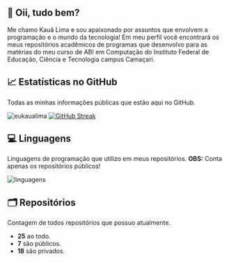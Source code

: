 ## 👋 Oii, tudo bem?
Me chamo Kauã Lima e sou apaixonado por assuntos que envolvem a programação e o mundo da tecnologia! 
Em meu perfil você encontrará os meus repositórios acadêmicos de programas que desenvolvo para as matérias do meu curso de ABI em Computação do Instituto Federal de Educação, Ciência e Tecnologia campus Camaçari.
## 📈 Estatísticas no GitHub
Todas as minhas informações públicas que estão aqui no GitHub.

![eukaualima](https://github-readme-stats.vercel.app/api?username=eukaualima&show_icons=true&theme=swift)
[![GitHub Streak](https://streak-stats.demolab.com?user=eukaualima&border_radius=5&locale=pt_BR)](https://git.io/streak-stats)
## 💻 Linguagens
Linguagens de programação que utilizo em meus repositórios.
**__OBS:__** Conta apenas os repositórios públicos!

![linguagens](https://github-readme-stats.vercel.app/api/top-langs/?username=eukaualima&layout=compact&langs_count=8)
## 🗂️ Repositórios
Contagem de todos repositórios que possuo atualmente.
* **25** ao todo.
* **7** são públicos.
* **18** são privados.

